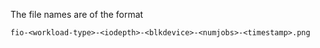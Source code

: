 The file names are of the format

```
fio-<workload-type>-<iodepth>-<blkdevice>-<numjobs>-<timestamp>.png
```
